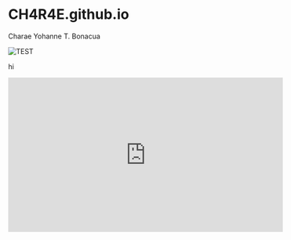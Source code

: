 # CH4R4E.github.io
Charae Yohanne T. Bonacua

![TEST](https://encrypted-tbn0.gstatic.com/images?q=tbn:ANd9GcQhn46SsNgkKvo2bGAfpDuBgp1_OoK1-bYyNQ&usqp=CAU)

hi

<iframe width="560" height="315" src="https://www.youtube.com/embed/s1K00Fiz_0Q?si=H4SbYUwL4_EZBu_k" title="YouTube video player" frameborder="0" allow="accelerometer; autoplay; clipboard-write; encrypted-media; gyroscope; picture-in-picture; web-share" allowfullscreen></iframe>
